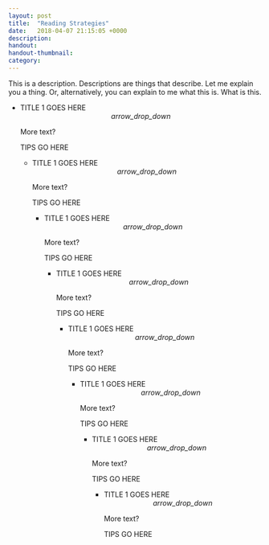 ```yaml
---
layout: post
title:  "Reading Strategies"
date:   2018-04-07 21:15:05 +0000
description: 
handout:
handout-thumbnail:
category:
---
```

This is a description. Descriptions are things that describe. Let me explain you a thing. Or, alternatively, you can explain to me what this is. What is this.


<!-- this is a comment, we use comments to write notes that only appear in code -->
<!-- we also use comment to mark off sections of code to make things easier to read and scan -->
<!-- for example, in the code below, there is a start statement and an end statement to help us scan and read through the code. -->

<!-- Start TITLE 1 profile -->
<ul class="collapsible" data-collapsible="expandable">
    <li>
    <div class="collapsible-header row z-depth-1 hoverable blue grey lighten-5">
       <div class="row valign-wrapper">
          <div class="col s3">
          </div>
          <div class="col s9">
             <span class="black-text">
                TITLE 1 GOES HERE
             </span>
          </div>
       </div>
       <div><center><i class="material-icons md-36">arrow_drop_down</i></center></div>
    </div>
    <div class="collapsible-body">
        <div class="row">
            <div class="col s12 m4">
                <p>More text?</p>
            </div>
            <div class="col s12 m8">
                <p>TIPS GO HERE</p>
            </div>
        </div>
    </div>
    </li>
 <!-- End TIP 1 profile -->
 
 <!-- Start TITLE 2 profile -->
<ul class="collapsible" data-collapsible="expandable">
    <li>
    <div class="collapsible-header row z-depth-1 hoverable blue grey lighten-5">
       <div class="row valign-wrapper">
          <div class="col s3">
          </div>
          <div class="col s9">
             <span class="black-text">
                TITLE 1 GOES HERE
             </span>
          </div>
       </div>
       <div><center><i class="material-icons md-36">arrow_drop_down</i></center></div>
    </div>
    <div class="collapsible-body">
        <div class="row">
            <div class="col s12 m4">
                <p>More text?</p>
            </div>
            <div class="col s12 m8">
                <p>TIPS GO HERE</p>
            </div>
        </div>
    </div>
    </li>
 <!-- End TIP 2 profile -->
  
<!-- Start TITLE 3 profile -->
<ul class="collapsible" data-collapsible="expandable">
    <li>
    <div class="collapsible-header row z-depth-1 hoverable blue grey lighten-5">
       <div class="row valign-wrapper">
          <div class="col s3">
          </div>
          <div class="col s9">
             <span class="black-text">
                TITLE 1 GOES HERE
             </span>
          </div>
       </div>
       <div><center><i class="material-icons md-36">arrow_drop_down</i></center></div>
    </div>
    <div class="collapsible-body">
        <div class="row">
            <div class="col s12 m4">
                <p>More text?</p>
            </div>
            <div class="col s12 m8">
                <p>TIPS GO HERE</p>
            </div>
        </div>
    </div>
    </li>
 <!-- End TIP 3 profile -->

<!-- Start TITLE 4 profile -->
<ul class="collapsible" data-collapsible="expandable">
    <li>
    <div class="collapsible-header row z-depth-1 hoverable blue grey lighten-5">
       <div class="row valign-wrapper">
          <div class="col s3">
          </div>
          <div class="col s9">
             <span class="black-text">
                TITLE 1 GOES HERE
             </span>
          </div>
       </div>
       <div><center><i class="material-icons md-36">arrow_drop_down</i></center></div>
    </div>
    <div class="collapsible-body">
        <div class="row">
            <div class="col s12 m4">
                <p>More text?</p>
            </div>
            <div class="col s12 m8">
                <p>TIPS GO HERE</p>
            </div>
        </div>
    </div>
    </li>
 <!-- End TIP 4 profile -->

<!-- Start TITLE 5 profile -->
<ul class="collapsible" data-collapsible="expandable">
    <li>
    <div class="collapsible-header row z-depth-1 hoverable blue grey lighten-5">
       <div class="row valign-wrapper">
          <div class="col s3">
          </div>
          <div class="col s9">
             <span class="black-text">
                TITLE 1 GOES HERE
             </span>
          </div>
       </div>
       <div><center><i class="material-icons md-36">arrow_drop_down</i></center></div>
    </div>
    <div class="collapsible-body">
        <div class="row">
            <div class="col s12 m4">
                <p>More text?</p>
            </div>
            <div class="col s12 m8">
                <p>TIPS GO HERE</p>
            </div>
        </div>
    </div>
    </li>
 <!-- End TIP 5 profile -->
    
    
 <!-- Start TITLE 6 profile -->
<ul class="collapsible" data-collapsible="expandable">
    <li>
    <div class="collapsible-header row z-depth-1 hoverable blue grey lighten-5">
       <div class="row valign-wrapper">
          <div class="col s3">
          </div>
          <div class="col s9">
             <span class="black-text">
                TITLE 1 GOES HERE
             </span>
          </div>
       </div>
       <div><center><i class="material-icons md-36">arrow_drop_down</i></center></div>
    </div>
    <div class="collapsible-body">
        <div class="row">
            <div class="col s12 m4">
                <p>More text?</p>
            </div>
            <div class="col s12 m8">
                <p>TIPS GO HERE</p>
            </div>
        </div>
    </div>
    </li>
 <!-- End TIP 6 profile -->
    
    
  <!-- Start TITLE 7 profile -->
<ul class="collapsible" data-collapsible="expandable">
    <li>
    <div class="collapsible-header row z-depth-1 hoverable blue grey lighten-5">
       <div class="row valign-wrapper">
          <div class="col s3">
          </div>
          <div class="col s9">
             <span class="black-text">
                TITLE 1 GOES HERE
             </span>
          </div>
       </div>
       <div><center><i class="material-icons md-36">arrow_drop_down</i></center></div>
    </div>
    <div class="collapsible-body">
        <div class="row">
            <div class="col s12 m4">
                <p>More text?</p>
            </div>
            <div class="col s12 m8">
                <p>TIPS GO HERE</p>
            </div>
        </div>
    </div>
    </li>
 <!-- End TIP 7 profile -->
    
  <!-- Start TITLE 8 profile -->
<ul class="collapsible" data-collapsible="expandable">
    <li>
    <div class="collapsible-header row z-depth-1 hoverable blue grey lighten-5">
       <div class="row valign-wrapper">
          <div class="col s3">
          </div>
          <div class="col s9">
             <span class="black-text">
                TITLE 1 GOES HERE
             </span>
          </div>
       </div>
       <div><center><i class="material-icons md-36">arrow_drop_down</i></center></div>
    </div>
    <div class="collapsible-body">
        <div class="row">
            <div class="col s12 m4">
                <p>More text?</p>
            </div>
            <div class="col s12 m8">
                <p>TIPS GO HERE</p>
            </div>
        </div>
    </div>
    </li>
 <!-- End TIP 8 profile -->
